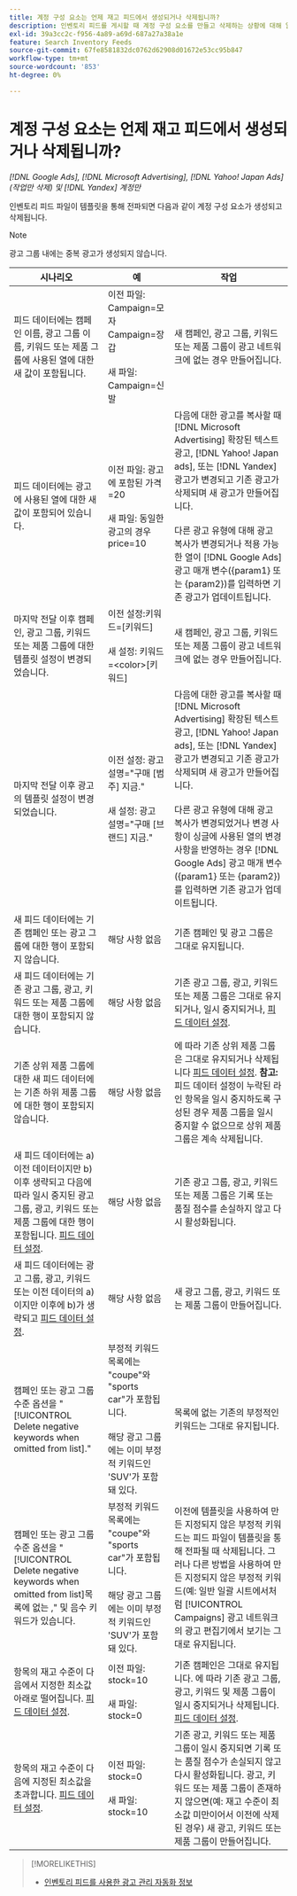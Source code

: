 ```yaml
---
title: 계정 구성 요소는 언제 재고 피드에서 생성되거나 삭제됩니까?
description: 인벤토리 피드를 게시할 때 계정 구성 요소를 만들고 삭제하는 상황에 대해 알아봅니다.
exl-id: 39a3cc2c-f956-4a89-a69d-687a27a38a1e
feature: Search Inventory Feeds
source-git-commit: 67fe8581832dc0762d62908d01672e53cc95b847
workflow-type: tm+mt
source-wordcount: '853'
ht-degree: 0%

---
```


# 계정 구성 요소는 언제 재고 피드에서 생성되거나 삭제됩니까?

*[!DNL Google Ads], [!DNL Microsoft Advertising], [!DNL Yahoo! Japan Ads] (작업만 삭제) 및 [!DNL Yandex] 계정만*

인벤토리 피드 파일이 템플릿을 통해 전파되면 다음과 같이 계정 구성 요소가 생성되고 삭제됩니다.

>[!NOTE]
>
>광고 그룹 내에는 중복 광고가 생성되지 않습니다.

| 시나리오 | 예 | 작업 |
|----|----|----|
| 피드 데이터에는 캠페인 이름, 광고 그룹 이름, 키워드 또는 제품 그룹에 사용된 열에 대한 새 값이 포함됩니다. | 이전 파일:<br>Campaign=모자<br>Campaign=장갑<br><br>새 파일:<br>Campaign=신발 | 새 캠페인, 광고 그룹, 키워드 또는 제품 그룹이 광고 네트워크에 없는 경우 만들어집니다. |
| 피드 데이터에는 광고에 사용된 열에 대한 새 값이 포함되어 있습니다. | 이전 파일: 광고에 포함된 가격=20<br><br>새 파일: 동일한 광고의 경우 price=10 | 다음에 대한 광고를 복사할 때 [!DNL Microsoft Advertising] 확장된 텍스트 광고, [!DNL Yahoo! Japan ads], 또는 [!DNL Yandex] 광고가 변경되고 기존 광고가 삭제되며 새 광고가 만들어집니다.<br><br>다른 광고 유형에 대해 광고 복사가 변경되거나 적용 가능한 열이 [!DNL Google Ads] 광고 매개 변수({param1} 또는 {param2})를 입력하면 기존 광고가 업데이트됩니다. |
| 마지막 전달 이후 캠페인, 광고 그룹, 키워드 또는 제품 그룹에 대한 템플릿 설정이 변경되었습니다. | 이전 설정:키워드=[키워드]<br><br>새 설정: 키워드=&lt;color>[키워드] | 새 캠페인, 광고 그룹, 키워드 또는 제품 그룹이 광고 네트워크에 없는 경우 만들어집니다. |
| 마지막 전달 이후 광고의 템플릿 설정이 변경되었습니다. | 이전 설정: 광고 설명=&quot;구매 [범주] 지금.&quot;<br><br>새 설정: 광고 설명=&quot;구매 [브랜드] 지금.&quot; | 다음에 대한 광고를 복사할 때 [!DNL Microsoft Advertising] 확장된 텍스트 광고, [!DNL Yahoo! Japan ads], 또는 [!DNL Yandex] 광고가 변경되고 기존 광고가 삭제되며 새 광고가 만들어집니다.<br><br>다른 광고 유형에 대해 광고 복사가 변경되었거나 변경 사항이 싱글에 사용된 열의 변경 사항을 반영하는 경우 [!DNL Google Ads] 광고 매개 변수({param1} 또는 {param2})를 입력하면 기존 광고가 업데이트됩니다. |
| 새 피드 데이터에는 기존 캠페인 또는 광고 그룹에 대한 행이 포함되지 않습니다. | 해당 사항 없음 | 기존 캠페인 및 광고 그룹은 그대로 유지됩니다. |
| 새 피드 데이터에는 기존 광고 그룹, 광고, 키워드 또는 제품 그룹에 대한 행이 포함되지 않습니다. | 해당 사항 없음 | 기존 광고 그룹, 광고, 키워드 또는 제품 그룹은 그대로 유지되거나, 일시 중지되거나, [피드 데이터 설정](feed-settings-manage.md#feed-data-settings). |
| 기존 상위 제품 그룹에 대한 새 피드 데이터에는 기존 하위 제품 그룹에 대한 행이 포함되지 않습니다. | 해당 사항 없음 | 에 따라 기존 상위 제품 그룹은 그대로 유지되거나 삭제됩니다 [피드 데이터 설정](feed-settings-manage.md#feed-data-settings). <b>참고:</b> 피드 데이터 설정이 누락된 라인 항목을 일시 중지하도록 구성된 경우 제품 그룹을 일시 중지할 수 없으므로 상위 제품 그룹은 계속 삭제됩니다. |
| 새 피드 데이터에는 a) 이전 데이터이지만 b) 이후 생략되고 다음에 따라 일시 중지된 광고 그룹, 광고, 키워드 또는 제품 그룹에 대한 행이 포함됩니다. [피드 데이터 설정](feed-settings-manage.md#feed-data-settings). | 해당 사항 없음 | 기존 광고 그룹, 광고, 키워드 또는 제품 그룹은 기록 또는 품질 점수를 손실하지 않고 다시 활성화됩니다. |
| 새 피드 데이터에는 광고 그룹, 광고, 키워드 또는 이전 데이터의 a)이지만 이후에 b)가 생략되고 [피드 데이터 설정](feed-settings-manage.md#feed-data-settings). | 해당 사항 없음 | 새 광고 그룹, 광고, 키워드 또는 제품 그룹이 만들어집니다. |
| 캠페인 또는 광고 그룹 수준 옵션을 &quot;[!UICONTROL Delete negative keywords when omitted from list].&quot; | 부정적 키워드 목록에는 &quot;coupe&quot;와 &quot;sports car&quot;가 포함됩니다.<br><br>해당 광고 그룹에는 이미 부정적 키워드인 &#39;SUV&#39;가 포함돼 있다. | 목록에 없는 기존의 부정적인 키워드는 그대로 유지됩니다. |
| 캠페인 또는 광고 그룹 수준 옵션을 &quot;[!UICONTROL Delete negative keywords when omitted from list]목록에 없는 ,&quot; 및 음수 키워드가 있습니다. | 부정적 키워드 목록에는 &quot;coupe&quot;와 &quot;sports car&quot;가 포함됩니다.<br><br>해당 광고 그룹에는 이미 부정적 키워드인 &#39;SUV&#39;가 포함돼 있다. | 이전에 템플릿을 사용하여 만든 지정되지 않은 부정적 키워드는 피드 파일이 템플릿을 통해 전파될 때 삭제됩니다. 그러나 다른 방법을 사용하여 만든 지정되지 않은 부정적 키워드(예: 일반 일괄 시트에서처럼 [!UICONTROL Campaigns] 광고 네트워크의 광고 편집기에서 보기는 그대로 유지됩니다. | | 게시된 피드 파일의 구성 요소에 대해 예약된 종료 날짜가 발생합니다. | 해당 사항 없음 | 기존 캠페인은 그대로 유지됩니다. 기존 광고 그룹, 광고 및 키워드는 상태에 따라 그대로 유지되거나, 일시 중지되거나, 삭제됩니다. [피드 데이터 설정](feed-settings-manage.md#feed-data-settings). |
| 항목의 재고 수준이 다음에서 지정한 최소값 아래로 떨어집니다. [피드 데이터 설정](feed-settings-manage.md#feed-data-settings). | 이전 파일: stock=10<br><br>새 파일: stock=0 | 기존 캠페인은 그대로 유지됩니다. 에 따라 기존 광고 그룹, 광고, 키워드 및 제품 그룹이 일시 중지되거나 삭제됩니다. [피드 데이터 설정](feed-settings-manage.md#feed-data-settings). |
| 항목의 재고 수준이 다음에 지정된 최소값을 초과합니다. [피드 데이터 설정](feed-settings-manage.md#feed-data-settings). | 이전 파일: stock=0<br><br> 새 파일: stock=10 | 기존 광고, 키워드 또는 제품 그룹이 일시 중지되면 기록 또는 품질 점수가 손실되지 않고 다시 활성화됩니다. 광고, 키워드 또는 제품 그룹이 존재하지 않으면(예: 재고 수준이 최소값 미만이어서 이전에 삭제된 경우) 새 광고, 키워드 또는 제품 그룹이 만들어집니다. |

>[!MORELIKETHIS]
>
>* [인벤토리 피드를 사용한 광고 관리 자동화 정보](inventory-feeds-about.md)
